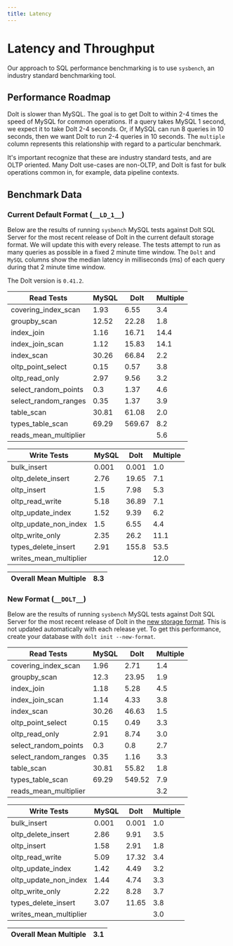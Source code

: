 ```yaml
---
title: Latency
---
```


# Latency and Throughput

Our approach to SQL performance benchmarking is to use `sysbench`, an
industry standard benchmarking tool.

## Performance Roadmap

Dolt is slower than MySQL. The goal is to get Dolt to within 2-4 times
the speed of MySQL for common operations. If a query takes MySQL 1
second, we expect it to take Dolt 2-4 seconds. Or, if MySQL can run 8
queries in 10 seconds, then we want Dolt to run 2-4 queries in 10
seconds. The `multiple` column represents this relationship with
regard to a particular benchmark.

It's important recognize that these are industry standard tests, and
are OLTP oriented. Many Dolt use-cases are non-OLTP, and Dolt is fast
for bulk operations common in, for example, data pipeline contexts.

## Benchmark Data

### Current Default Format (`__LD_1__`)

Below are the results of running `sysbench` MySQL tests against Dolt
SQL Server for the most recent release of Dolt in the current default 
storage format. We will update this with every release. The tests 
attempt to run as many queries as possible in a fixed 2 minute time 
window. The `Dolt` and `MySQL` columns show the median latency in 
milliseconds (ms) of each query during that 2 minute time window.

The Dolt version is `0.41.2`.
<!-- START___LD_1___LATENCY_RESULTS_TABLE -->
|       Read Tests        | MySQL |  Dolt  | Multiple |
|-------------------------|-------|--------|----------|
| covering\_index\_scan   |  1.93 |   6.55 |      3.4 |
| groupby\_scan           | 12.52 |  22.28 |      1.8 |
| index\_join             |  1.16 |  16.71 |     14.4 |
| index\_join\_scan       |  1.12 |  15.83 |     14.1 |
| index\_scan             | 30.26 |  66.84 |      2.2 |
| oltp\_point\_select     |  0.15 |   0.57 |      3.8 |
| oltp\_read\_only        |  2.97 |   9.56 |      3.2 |
| select\_random\_points  |   0.3 |   1.37 |      4.6 |
| select\_random\_ranges  |  0.35 |   1.37 |      3.9 |
| table\_scan             | 30.81 |  61.08 |      2.0 |
| types\_table\_scan      | 69.29 | 569.67 |      8.2 |
| reads\_mean\_multiplier |       |        |      5.6 |

|       Write Tests        | MySQL | Dolt  | Multiple |
|--------------------------|-------|-------|----------|
| bulk\_insert             | 0.001 | 0.001 |      1.0 |
| oltp\_delete\_insert     |  2.76 | 19.65 |      7.1 |
| oltp\_insert             |   1.5 |  7.98 |      5.3 |
| oltp\_read\_write        |  5.18 | 36.89 |      7.1 |
| oltp\_update\_index      |  1.52 |  9.39 |      6.2 |
| oltp\_update\_non\_index |   1.5 |  6.55 |      4.4 |
| oltp\_write\_only        |  2.35 |  26.2 |     11.1 |
| types\_delete\_insert    |  2.91 | 155.8 |     53.5 |
| writes\_mean\_multiplier |       |       |     12.0 |

| Overall Mean Multiple | 8.3 |
|-----------------------|-----|
<!-- END___LD_1___LATENCY_RESULTS_TABLE -->

### New Format (`__DOLT__`)

Below are the results of running `sysbench` MySQL tests against Dolt
SQL Server for the most recent release of Dolt in the [new 
storage format](https://www.dolthub.com/blog/2022-08-12-new-format-migraiton/).
This is not updated automatically with each release yet.
To get this performance, create your database with `dolt init --new-format`. 
<!-- START___DOLT___LATENCY_RESULTS_TABLE -->
|       Read Tests        | MySQL |  Dolt  | Multiple |
|-------------------------|-------|--------|----------|
| covering\_index\_scan   |  1.96 |   2.71 |      1.4 |
| groupby\_scan           |  12.3 |  23.95 |      1.9 |
| index\_join             |  1.18 |   5.28 |      4.5 |
| index\_join\_scan       |  1.14 |   4.33 |      3.8 |
| index\_scan             | 30.26 |  46.63 |      1.5 |
| oltp\_point\_select     |  0.15 |   0.49 |      3.3 |
| oltp\_read\_only        |  2.91 |   8.74 |      3.0 |
| select\_random\_points  |   0.3 |    0.8 |      2.7 |
| select\_random\_ranges  |  0.35 |   1.16 |      3.3 |
| table\_scan             | 30.81 |  55.82 |      1.8 |
| types\_table\_scan      | 69.29 | 549.52 |      7.9 |
| reads\_mean\_multiplier |       |        |      3.2 |

|       Write Tests        | MySQL | Dolt  | Multiple |
|--------------------------|-------|-------|----------|
| bulk\_insert             | 0.001 | 0.001 |      1.0 |
| oltp\_delete\_insert     |  2.86 |  9.91 |      3.5 |
| oltp\_insert             |  1.58 |  2.91 |      1.8 |
| oltp\_read\_write        |  5.09 | 17.32 |      3.4 |
| oltp\_update\_index      |  1.42 |  4.49 |      3.2 |
| oltp\_update\_non\_index |  1.44 |  4.74 |      3.3 |
| oltp\_write\_only        |  2.22 |  8.28 |      3.7 |
| types\_delete\_insert    |  3.07 | 11.65 |      3.8 |
| writes\_mean\_multiplier |       |       |      3.0 |

| Overall Mean Multiple | 3.1 |
|-----------------------|-----|
<!-- END___DOLT___LATENCY_RESULTS_TABLE -->
<br/>
